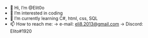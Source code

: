 - 👋 Hi, I’m @Elit0o
- 👀 I’m interested in coding
- 🌱 I’m currently learning C#, html, css, SQL
- 📫 How to reach me:
 -> e-mail: eli8.2013@gmail.com
 -> Discord: Elito#1920

<!---
Elit0o/Elit0o is a ✨ special ✨ repository because its `README.md` (this file) appears on your GitHub profile.
You can click the Preview link to take a look at your changes.
--->
